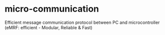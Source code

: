 # micro-communication
Efficient message communication protocol between PC and microcontroller (eMRF: efficient - Modular, Reliable &amp; Fast)
